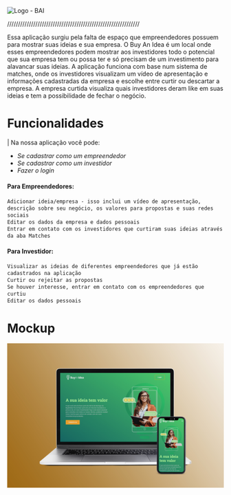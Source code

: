 ![Logo - BAI](src%5Cassets%5Clogo_1.svg)

/////////////////////////////////////////////////////////////

Essa aplicação surgiu pela falta de espaço que empreendedores possuem para mostrar suas ideias e sua empresa. O Buy An Idea é um local onde esses empreendedores podem mostrar aos investidores todo o potencial que sua empresa tem ou possa ter e só precisam de um investimento para alavancar suas ideias. A aplicação funciona com base num sistema de matches, onde os investidores visualizam um vídeo de apresentação e informações cadastradas da empresa e escolhe entre curtir ou descartar a empresa. A empresa curtida visualiza quais investidores deram like em suas ideias e tem a possibilidade de fechar o negócio.

# Funcionalidades

| Na nossa aplicação você pode:

- _Se cadastrar como um empreendedor_
- _Se cadastrar como um investidor_
- _Fazer o login_

#### Para Empreendedores:

    Adicionar ideia/empresa - isso inclui um vídeo de apresentação, descrição sobre seu negócio, os valores para propostas e suas redes sociais
    Editar os dados da empresa e dados pessoais
    Entrar em contato com os investidores que curtiram suas ideias através da aba Matches

#### Para Investidor:

    Visualizar as ideias de diferentes empreendedores que já estão cadastrados na aplicação
    Curtir ou rejeitar as propostas
    Se houver interesse, entrar em contato com os empreendedores que curtiu
    Editar os dados pessoais

# Mockup

![Mockup - BAI](src/assets/buy.jpg)
